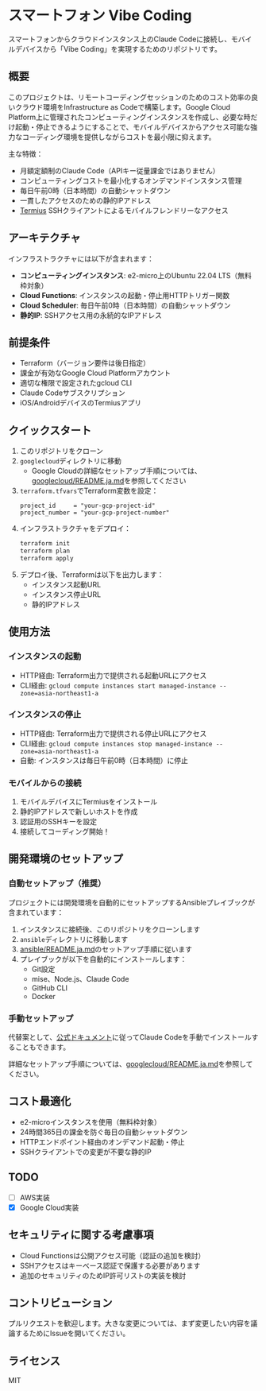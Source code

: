 # スマートフォン Vibe Coding

スマートフォンからクラウドインスタンス上のClaude Codeに接続し、モバイルデバイスから「Vibe Coding」を実現するためのリポジトリです。

## 概要

このプロジェクトは、リモートコーディングセッションのためのコスト効率の良いクラウド環境をInfrastructure as Codeで構築します。Google Cloud Platform上に管理されたコンピューティングインスタンスを作成し、必要な時だけ起動・停止できるようにすることで、モバイルデバイスからアクセス可能な強力なコーディング環境を提供しながらコストを最小限に抑えます。

主な特徴：
- 月額定額制のClaude Code（APIキー従量課金ではありません）
- コンピューティングコストを最小化するオンデマンドインスタンス管理
- 毎日午前0時（日本時間）の自動シャットダウン
- 一貫したアクセスのための静的IPアドレス
- [Termius](https://termius.com/) SSHクライアントによるモバイルフレンドリーなアクセス

## アーキテクチャ

インフラストラクチャには以下が含まれます：
- **コンピューティングインスタンス**: e2-micro上のUbuntu 22.04 LTS（無料枠対象）
- **Cloud Functions**: インスタンスの起動・停止用HTTPトリガー関数
- **Cloud Scheduler**: 毎日午前0時（日本時間）の自動シャットダウン
- **静的IP**: SSHアクセス用の永続的なIPアドレス

## 前提条件

- Terraform（バージョン要件は後日指定）
- 課金が有効なGoogle Cloud Platformアカウント
- 適切な権限で設定されたgcloud CLI
- Claude Codeサブスクリプション
- iOS/AndroidデバイスのTermiusアプリ

## クイックスタート

1. このリポジトリをクローン
2. `googlecloud`ディレクトリに移動
   - Google Cloudの詳細なセットアップ手順については、[googlecloud/README.ja.md](googlecloud/README.ja.md)を参照してください
3. `terraform.tfvars`でTerraform変数を設定：
   ```hcl
   project_id     = "your-gcp-project-id"
   project_number = "your-gcp-project-number"
   ```
4. インフラストラクチャをデプロイ：
   ```bash
   terraform init
   terraform plan
   terraform apply
   ```
5. デプロイ後、Terraformは以下を出力します：
   - インスタンス起動URL
   - インスタンス停止URL
   - 静的IPアドレス

## 使用方法

### インスタンスの起動
- HTTP経由: Terraform出力で提供される起動URLにアクセス
- CLI経由: `gcloud compute instances start managed-instance --zone=asia-northeast1-a`

### インスタンスの停止
- HTTP経由: Terraform出力で提供される停止URLにアクセス
- CLI経由: `gcloud compute instances stop managed-instance --zone=asia-northeast1-a`
- 自動: インスタンスは毎日午前0時（日本時間）に停止

### モバイルからの接続
1. モバイルデバイスにTermiusをインストール
2. 静的IPアドレスで新しいホストを作成
3. 認証用のSSHキーを設定
4. 接続してコーディング開始！

## 開発環境のセットアップ

### 自動セットアップ（推奨）

プロジェクトには開発環境を自動的にセットアップするAnsibleプレイブックが含まれています：

1. インスタンスに接続後、このリポジトリをクローンします
2. `ansible`ディレクトリに移動します
3. [ansible/README.ja.md](ansible/README.ja.md)のセットアップ手順に従います
4. プレイブックが以下を自動的にインストールします：
   - Git設定
   - mise、Node.js、Claude Code
   - GitHub CLI
   - Docker

### 手動セットアップ

代替案として、[公式ドキュメント](https://docs.anthropic.com/claude-code)に従ってClaude Codeを手動でインストールすることもできます。

詳細なセットアップ手順については、[googlecloud/README.ja.md](googlecloud/README.ja.md)を参照してください。

## コスト最適化

- e2-microインスタンスを使用（無料枠対象）
- 24時間365日の課金を防ぐ毎日の自動シャットダウン
- HTTPエンドポイント経由のオンデマンド起動・停止
- SSHクライアントでの変更が不要な静的IP

## TODO

- [ ] AWS実装
- [x] Google Cloud実装

## セキュリティに関する考慮事項

- Cloud Functionsは公開アクセス可能（認証の追加を検討）
- SSHアクセスはキーベース認証で保護する必要があります
- 追加のセキュリティのためIP許可リストの実装を検討

## コントリビューション

プルリクエストを歓迎します。大きな変更については、まず変更したい内容を議論するためにIssueを開いてください。

## ライセンス

MIT
